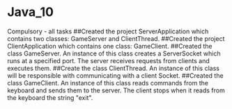 # Java_10
Compulsory - all tasks
##Created the project ServerApplication which contains two classes: GameServer and ClientThread.
##Created the project ClientApplication which contains one class: GameClient.
##Created the class GameServer. An instance of this class creates a ServerSocket which runs at a specified port. The server receives         requests from clients and executes them.
##Create the class ClientThread. An instance of this class will be responsible with communicating with a client Socket.
##Created the class GameClient. An instance of this class reads commands from the keyboard and sends them to the server. The client stops when it reads from the keyboard the string "exit".
